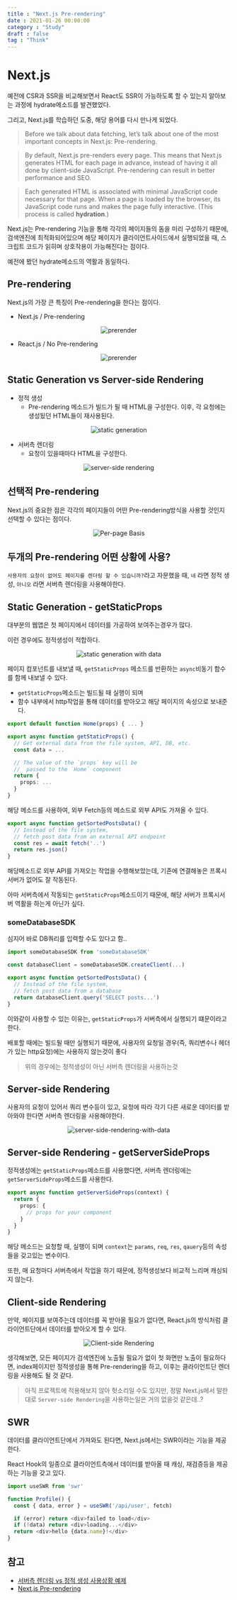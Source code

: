 ```yaml
---
title : "Next.js Pre-rendering"
date : 2021-01-26 00:00:00
category : "Study"
draft : false
tag : "Think"
--- 
```


# Next.js
예전에 CSR과 SSR을 비교해보면서 React도 SSR이 가능하도록 할 수 있는지 알아보는 과정에 hydrate메소드를 발견했었다.

그리고, Next.js를 학습하던 도중, 해당 용어를 다시 만나게 되었다.

> Before we talk about data fetching, let’s talk about one of the most important concepts in Next.js: Pre-rendering.

> By default, Next.js pre-renders every page. This means that Next.js generates HTML for each page in advance, instead of having it all done by client-side JavaScript. Pre-rendering can result in better performance and SEO.

> Each generated HTML is associated with minimal JavaScript code necessary for that page. When a page is loaded by the browser, its JavaScript code runs and makes the page fully interactive. (This process is called **hydration**.)

Next.js는 Pre-rendering 기능을 통해 각각의 페이지들의 돔을 미리 구성하기 때문에, 검색엔진에 최적화되어있으며 해당 페이지가 클라이언트사이드에서 실행되었을 때, 스크립트 코드가 읽히며 상호작용이 가능해진다는 점이다.

예전에 봤던 hydrate메소드의 역활과 동일하다.

## Pre-rendering
Next.js의 가장 큰 특징이 Pre-rendering을 한다는 점이다.


* Next.js / Pre-rendering
<div style="margin : 0 auto; text-align : center">
  <img src="https://nextjs.org/static/images/learn/data-fetching/pre-rendering.png" alt="prerender">
</div>

* React.js / No Pre-rendering
<div style="margin : 0 auto; text-align : center">
  <img src="https://nextjs.org/static/images/learn/data-fetching/no-pre-rendering.png" alt="prerender">
</div>

## Static Generation vs Server-side Rendering
* 정적 생성
  * Pre-rendering 메소드가 빌드가 될 때 HTML을 구성한다. 이후, 각 요청에는 생성됬던 HTML들이 재사용된다.

<div style="margin : 0 auto; text-align : center">
  <img src="https://nextjs.org/static/images/learn/data-fetching/static-generation.png" alt="static generation">
</div>

* 서버측 렌더링
  * 요청이 있을때마다 HTML을 구성한다.

<div style="margin : 0 auto; text-align : center">
  <img src="https://nextjs.org/static/images/learn/data-fetching/server-side-rendering.png" alt="server-side rendering">
</div>


## 선택적 Pre-rendering
Next.js의 중요한 점은 각각의 페이지들이 어떤 Pre-rendering방식을 사용할 것인지 선택할 수 있다는 점이다.

<div style="margin : 0 auto; text-align : center">
  <img src="https://nextjs.org/static/images/learn/data-fetching/per-page-basis.png" alt="Per-page Basis">
</div>

## 두개의 Pre-rendering 어떤 상황에 사용?
`사용자의 요청이 없어도 페이지를 렌더링 할 수 있습니까?`라고 자문했을 때, `네` 라면 정적 생성, `아니오` 라면 서버측 렌더링을 사용해야한다.

## Static Generation - getStaticProps
대부분의 웹앱은 첫 페이지에서 데이터를 가공하여 보여주는경우가 많다.

이런 경우에도 정적생성이 적합하다.

<div style="margin : 0 auto; text-align : center">
  <img src="https://nextjs.org/static/images/learn/data-fetching/static-generation-with-data.png" alt="static generation with data">
</div>

페이지 컴포넌트를 내보낼 때, `getStaticProps` 메소드를 반환하는 `async`비동기 함수를 함께 내보낼 수 있다.

* `getStaticProps`메소드는 빌드될 때 실행이 되며
* 함수 내부에서 http작업을 통해 데이터를 받아오고 해당 페이지의 속성으로 보내준다.

```ts
export default function Home(props) { ... }

export async function getStaticProps() {
  // Get external data from the file system, API, DB, etc.
  const data = ...

  // The value of the `props` key will be
  //  passed to the `Home` component
  return {
    props: ...
  }
}
```


해당 메소드를 사용하여, 외부 Fetch등의 메소드로 외부 API도 가져올 수 있다.

```ts
export async function getSortedPostsData() {
  // Instead of the file system,
  // fetch post data from an external API endpoint
  const res = await fetch('..')
  return res.json()
}
```

해당메소드로 외부 API를 가져오는 작업을 수행해보았는데, 기존에 연결해놓은 프록시서버가 없어도 잘 작동된다.

아마 서버측에서 작동되는 `getStaticProps`메소드이기 때문에, 해당 서버가 프록시서버 역활을 하는게 아닌가 싶다.

### someDatabaseSDK 
심지어 바로 DB쿼리를 입력할 수도 있다고 함..

```ts
import someDatabaseSDK from 'someDatabaseSDK'

const databaseClient = someDatabaseSDK.createClient(...)

export async function getSortedPostsData() {
  // Instead of the file system,
  // fetch post data from a database
  return databaseClient.query('SELECT posts...')
}
```

이와같이 사용할 수 있는 이유는, `getStaticProps`가 서버측에서 실행되기 떄문이라고 한다.

배포할 때에는 빌드될 때만 실행되기 때문에, 사용자의 요청일 경우(즉, 쿼리변수나 헤더가 있는 http요청)에는 사용하지 않는것이 좋다
> 위의 경우에는 정적생성이 아닌 서버측 렌더링을 사용하는것

## Server-side Rendering
사용자의 요청이 있어서 쿼리 변수등이 있고, 요청에 따라 각기 다른 새로운 데이터를 받아와야 한다면 서버측 렌더링을 사용해야한다.

<div style="margin : 0 auto; text-align : center">
  <img src="https://nextjs.org/static/images/learn/data-fetching/server-side-rendering-with-data.png" alt="server-side-rendering-with-data">
</div>

## Server-side Rendering - getServerSideProps
정적생성에는 `getStaticProps`메소드를 사용했다면, 서버측 렌더링에는 `getServerSideProps`메소드를 사용한다.

```ts
export async function getServerSideProps(context) {
  return {
    props: {
      // props for your component
    }
  }
}
```

해당 메소드는 요청할 때, 실행이 되며 `context`는 `params`, `req`, `res`, `qauery`등의 속성들을 갖고있는 변수이다.

또한, 매 요청마다 서버측에서 작업을 하기 때문에, 정적생성보다 비교적 느리며 캐싱되지 않는다.

## Client-side Rendering
만약, 페이지를 보여주는데 데이터를 꼭 받아올 필요가 없다면, React.js의 방식처럼 클라이언트단에서 데이터를 받아오게 할 수 있다.

<div style="margin : 0 auto; text-align : center">
  <img src="https://nextjs.org/static/images/learn/data-fetching/client-side-rendering.png" alt="Client-side Rendering">
</div>

생각해보면, 모든 페이지가 검색엔진에 노출될 필요가 없이 첫 화면만 노출이 필요하다면, index페이지만 정적생성을 통해 Pre-rendering을 하고, 이후는 클라이언트단 렌더링을 사용해도 될 것 같다.
> 아직 프로젝트에 적용해보지 않아 헛소리일 수도 있지만, 정말 Next.js에서 말한대로 `Server-side Rendering`을 사용하는일은 거의 없을것 같은데..?

## SWR
데이터를 클라이언트단에서 가져와도 된다면, Next.js에서는 SWR이라는 기능을 제공한다.

React Hook의 일종으로 클라이언트측에서 데이터를 받아올 때 캐싱, 재검증등을 제공하는 기능을 갖고 있다.

```ts
import useSWR from 'swr'

function Profile() {
  const { data, error } = useSWR('/api/user', fetch)

  if (error) return <div>failed to load</div>
  if (!data) return <div>loading...</div>
  return <div>hello {data.name}!</div>
}
```


## 참고
* [서버측 렌더링 vs 정적 생성 사용상황 예제](https://vercel.com/blog/nextjs-server-side-rendering-vs-static-generation)
* [Next.js Pre-rendering](https://nextjs.org/learn/basics/data-fetching)